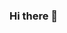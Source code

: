 ### Hi there 👋

<!--
**dyfatai/dyfatai** is a ✨ _special_ ✨ I am Microsoft Certified Trainer and Certified ✨ _Data Analyst_ ✨ skilled in collecting, cleaning, and transforming data into insights for driving business decisions. I am an experienced professional with 6 years of experience in helping companies use a data-driven approach to reduce costs, optimize business operations, and maximize profit.

I am also very big on community development. I am a firm believer that while talent is evenly distributed, opportunity is not. As such, I train, coach, and mentor enthusiasts on the data analytics track. So far, I have trained over 400 professionals and mentored 4 individuals to successful careers in data analytics.

Here are some ideas to get you started:

- 🔭 I’m currently working on ...
- 🌱 I’m currently learning ...
- 👯 I’m looking to collaborate on ...
- 🤔 I’m looking for help with ...
- 💬 Ask me about ...
- 📫 How to reach me: ...
- 😄 Pronouns: ...
- ⚡ Fun fact: ...
-->
